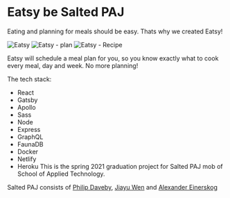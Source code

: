 # Eatsy be Salted PAJ

Eating and planning for meals should be easy. Thats why we created Eatsy! 

![Eatsy](https://user-images.githubusercontent.com/73835849/132840537-57dc754f-1be5-4b6a-b17a-2cc6f009c129.png)
![Eatsy - plan](https://user-images.githubusercontent.com/73835849/132840551-5c36bd53-5136-4ebc-9ea8-637306e9efe1.png)
![Eatsy - Recipe](https://user-images.githubusercontent.com/73835849/132840555-d1c9ec70-b988-4562-88bc-f0b4d8944bdb.png)

Eatsy will schedule a meal plan for you, so you know exactly what to cook every meal, day and week. No more planning! 

The tech stack:

- React
- Gatsby
- Apollo
- Sass
- Node
- Express
- GraphQL
- FaunaDB
- Docker
- Netlify
- Heroku
This is the spring 2021 graduation project for Salted PAJ mob of School of Applied Technology.

Salted PAJ consists of [Philip Daveby](https://github.com/philipdaveby), [Jiayu Wen](https://github.com/jiayuwaern) and [Alexander Einerskog](https://github.com/Wppvater)
